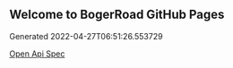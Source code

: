 ## Welcome to BogerRoad GitHub Pages

Generated 2022-04-27T06:51:26.553729

[Open Api Spec](./openapi.yaml)
